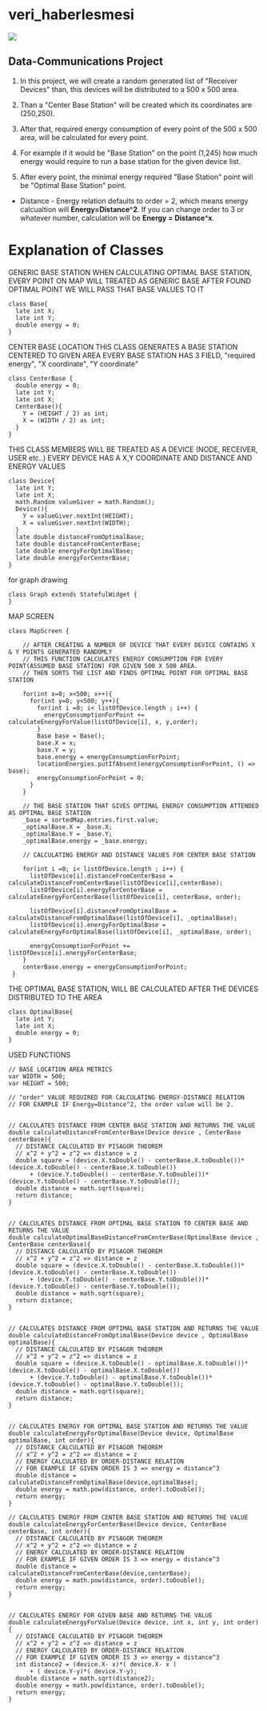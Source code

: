 # veri_haberlesmesi


![](https://gifyu.com/image/SpnWH.gif)


## Data-Communications Project

1)  In this project, we will create a random generated  list of "Receiver Devices"  than, this devices will be distributed to a 500 x 500 area.

2) Than a "Center Base Station" will be created which its coordinates are (250,250).

3) After that, required energy consumption of every point of the 500 x 500 area, will be calculated for every point. 

4) For example if it would be "Base Station" on the point (1,245) how much energy would require to run a base station for the given device list.

5) After every point, the minimal energy required "Base Station" point will be "Optimal Base Station" point.

* Distance - Energy relation defaults to order = 2, which means energy calcualtion will **Energy=Distance^2**.
If you can change order to 3 or whatever number, calculation will be **Energy = Distance^x**.

# Explanation of Classes

GENERIC BASE STATION
WHEN CALCULATING OPTIMAL BASE STATION, EVERY POINT ON MAP WILL TREATED AS GENERIC BASE
AFTER FOUND OPTIMAL POINT WE WILL PASS THAT BASE VALUES TO IT

```
class Base{
  late int X;
  late int Y;
  double energy = 0;
}
```


CENTER BASE LOCATION
THIS CLASS GENERATES A BASE STATION CENTERED TO GIVEN AREA
EVERY BASE STATION HAS 3 FIELD, "required energy",  "X coordinate", "Y coordinate"

```
class CenterBase {
  double energy = 0;
  late int Y;
  late int X;
  CenterBase(){
    Y = (HEIGHT / 2) as int;
    X = (WIDTH / 2) as int;
  }
}
```

THIS CLASS MEMBERS WILL BE TREATED AS A DEVICE (NODE, RECEIVER, USER etc..)
EVERY DEVICE HAS A X,Y COORDINATE AND DISTANCE AND ENERGY VALUES
```
class Device{
  late int Y;
  late int X;
  math.Random valueGiver = math.Random();
  Device(){
    Y = valueGiver.nextInt(HEIGHT);
    X = valueGiver.nextInt(WIDTH);
  }
  late double distanceFromOptimalBase;
  late double distanceFromCenterBase;
  late double energyForOptimalBase;
  late double energyForCenterBase;
}
```

for graph drawing
```
class Graph extends StatefulWidget {
}
```

MAP SCREEN
```
class MapScreen {

	// AFTER CREATING A NUMBER OF DEVICE THAT EVERY DEVICE CONTAINS X & Y POINTS GENERATED RANDOMLY
    // THIS FUNCTION CALCULATES ENERGY CONSUMPTION FOR EVERY POINT(ASSUMED BASE STATION) FOR GIVEN 500 X 500 AREA.
    // THEN SORTS THE LIST AND FINDS OPTIMAL POINT FOR OPTIMAL BASE STATION

    for(int x=0; x<500; x++){
      for(int y=0; y<500; y++){
        for(int i =0; i< listOfDevice.length ; i++) {
          energyConsumptionForPoint += calculateEnergyForValue(listOfDevice[i], x, y,order);
        }
        Base base = Base();
        base.X = x;
        base.Y = y;
        base.energy = energyConsumptionForPoint;
        locationEnergies.putIfAbsent(energyConsumptionForPoint, () => base);
        energyConsumptionForPoint = 0;
      }
    }

    // THE BASE STATION THAT GIVES OPTIMAL ENERGY CONSUMPTION ATTENDED  AS OPTIMAL BASE STATION
    _base = sortedMap.entries.first.value;
    _optimalBase.X = _base.X;
    _optimalBase.Y = _base.Y;
    _optimalBase.energy = _base.energy;

    // CALCULATING ENERGY AND DISTANCE VALUES FOR CENTER BASE STATION
    
    for(int i =0; i< listOfDevice.length ; i++) {
      listOfDevice[i].distanceFromCenterBase = calculateDistanceFromCenterBase(listOfDevice[i],centerBase);
      listOfDevice[i].energyForCenterBase = calculateEnergyForCenterBase(listOfDevice[i], centerBase, order);

      listOfDevice[i].distanceFromOptimalBase = calculateDistanceFromOptimalBase(listOfDevice[i], _optimalBase);
      listOfDevice[i].energyForOptimalBase = calculateEnergyForOptimalBase(listOfDevice[i], _optimalBase, order);

      energyConsumptionForPoint += listOfDevice[i].energyForCenterBase;
    }
    centerBase.energy = energyConsumptionForPoint;
 }
```

THE OPTIMAL BASE STATION, WILL BE CALCULATED AFTER THE DEVICES DISTRIBUTED TO THE AREA
```
class OptimalBase{
  late int Y;
  late int X;
  double energy = 0;
}
```

USED FUNCTIONS

```
// BASE LOCATION AREA METRICS
var WIDTH = 500;
var HEIGHT = 500;

// "order" VALUE REQUIRED FOR CALCULATING ENERGY-DISTANCE RELATION
// FOR EXAMPLE IF Energy=Distance^2, the order value will be 2.


// CALCULATES DISTANCE FROM CENTER BASE STATION AND RETURNS THE VALUE
double calculateDistanceFromCenterBase(Device device , CenterBase centerBase){
  // DISTANCE CALCULATED BY PISAGOR THEOREM
  // x^2 + y^2 = z^2 => distance = z
  double square = (device.X.toDouble() - centerBase.X.toDouble())*(device.X.toDouble() - centerBase.X.toDouble())
      + (device.Y.toDouble() - centerBase.Y.toDouble())*(device.Y.toDouble() - centerBase.Y.toDouble());
  double distance = math.sqrt(square);
  return distance;
}


// CALCULATES DISTANCE FROM OPTIMAL BASE STATION TO CENTER BASE AND RETURNS THE VALUE
double calculateOptimalBaseDistanceFromCenterBase(OptimalBase device , CenterBase centerBase){
  // DISTANCE CALCULATED BY PISAGOR THEOREM
  // x^2 + y^2 = z^2 => distance = z
  double square = (device.X.toDouble() - centerBase.X.toDouble())*(device.X.toDouble() - centerBase.X.toDouble())
      + (device.Y.toDouble() - centerBase.Y.toDouble())*(device.Y.toDouble() - centerBase.Y.toDouble());
  double distance = math.sqrt(square);
  return distance;
}


// CALCULATES DISTANCE FROM OPTIMAL BASE STATION AND RETURNS THE VALUE
double calculateDistanceFromOptimalBase(Device device , OptimalBase optimalBase){
  // DISTANCE CALCULATED BY PISAGOR THEOREM
  // x^2 + y^2 = z^2 => distance = z
  double square = (device.X.toDouble() - optimalBase.X.toDouble())*(device.X.toDouble() - optimalBase.X.toDouble())
      + (device.Y.toDouble() - optimalBase.Y.toDouble())*(device.Y.toDouble() - optimalBase.Y.toDouble());
  double distance = math.sqrt(square);
  return distance;
}


// CALCULATES ENERGY FOR OPTIMAL BASE STATION AND RETURNS THE VALUE
double calculateEnergyForOptimalBase(Device device, OptimalBase optimalBase, int order){
  // DISTANCE CALCULATED BY PISAGOR THEOREM
  // x^2 + y^2 = z^2 => distance = z
  // ENERGY CALCULATED BY ORDER-DISTANCE RELATION
  // FOR EXAMPLE IF GIVEN ORDER IS 3 => energy = distance^3
  double distance = calculateDistanceFromOptimalBase(device,optimalBase);
  double energy = math.pow(distance, order).toDouble();
  return energy;
}

// CALCULATES ENERGY FROM CENTER BASE STATION AND RETURNS THE VALUE
double calculateEnergyForCenterBase(Device device, CenterBase centerBase, int order){
  // DISTANCE CALCULATED BY PISAGOR THEOREM
  // x^2 + y^2 = z^2 => distance = z
  // ENERGY CALCULATED BY ORDER-DISTANCE RELATION
  // FOR EXAMPLE IF GIVEN ORDER IS 3 => energy = distance^3
  double distance = calculateDistanceFromCenterBase(device,centerBase);
  double energy = math.pow(distance, order).toDouble();
  return energy;
}


// CALCULATES ENERGY FOR GIVEN BASE AND RETURNS THE VALUE
double calculateEnergyForValue(Device device, int x, int y, int order){
  // DISTANCE CALCULATED BY PISAGOR THEOREM
  // x^2 + y^2 = z^2 => distance = z
  // ENERGY CALCULATED BY ORDER-DISTANCE RELATION
  // FOR EXAMPLE IF GIVEN ORDER IS 3 => energy = distance^3
  int distance2 = (device.X- x)*( device.X- x )
      + ( device.Y-y)*( device.Y-y);
  double distance = math.sqrt(distance2);
  double energy = math.pow(distance, order).toDouble();
  return energy;
}
```



## 
